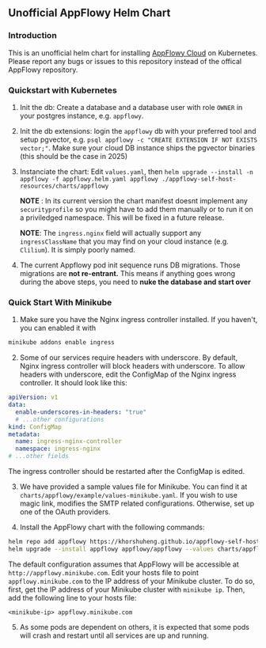## Unofficial AppFlowy Helm Chart
### Introduction
This is an unofficial helm chart for installing [AppFlowy Cloud](https://github.com/AppFlowy-IO/AppFlowy-Cloud) on Kubernetes.
Please report any bugs or issues to this repository instead of the offical AppFlowy repository.

### Quickstart with Kubernetes
1. Init the db: Create a database and a database user with role `OWNER` in your postgres instance, e.g. `appflowy`. 
2. Init the db extensions: login the `appflowy` db with your preferred tool and setup pgvector, e.g. `psql appflowy -c "CREATE EXTENSION IF NOT EXISTS vector;"`. Make sure your cloud DB instance ships the pgvector binaries (this should be the case in 2025)
3. Instanciate the chart: Edit `values.yaml`, then `helm upgrade --install -n appflowy -f appflowy.helm.yaml appflowy ./appflowy-self-host-resources/charts/appflowy`

   **NOTE** : In its current version the chart manifest doesnt implement any `securityprofile` so you might have to add them manually or to run it on a priviledged namespace. This will be fixed in a future release.
   
   **NOTE**: The `ingress.nginx` field will actually support any `ingressClassName` that you may find on your cloud instance (e.g. `Clilium`). It is simply poorly named.
4. The current Appflowy pod init sequence runs DB migrations. Those migrations are **not re-entrant.** This means if anything goes wrong during the above steps, you need to **nuke the database and start over**

### Quick Start With Minikube
1. Make sure you have the Nginx ingress controller installed. If you haven't, you can enabled it with
```bash
minikube addons enable ingress
```
2. Some of our services require headers with underscore. By default, Nginx ingress controller will block headers with underscore.
To allow headers with underscore, edit the ConfigMap of the Nginx ingress controller. It should look like this:
```yaml
apiVersion: v1
data:
  enable-underscores-in-headers: "true"
  # ...other configurations
kind: ConfigMap
metadata:
  name: ingress-nginx-controller
  namespace: ingress-nginx
# ...other fields
```
The ingress controller should be restarted after the ConfigMap is edited.

3. We have provided a sample values file for Minikube. You can find it at `charts/appflowy/example/values-minikube.yaml`.
If you wish to use magic link, modifies the SMTP related configurations. Otherwise, set up one of the OAuth providers.

4. Install the AppFlowy chart with the following commands:
```bash
helm repo add appflowy https://khorshuheng.github.io/appflowy-self-host-resources
helm upgrade --install appflowy appflowy/appflowy --values charts/appflowy/example/values-minikube.yaml
```
The default configuration assumes that AppFlowy will be accessible at `http://appflowy.minikube.com`.
Edit your hosts file to point `appflowy.minikube.com` to the IP address of your Minikube cluster.
To do so, first, get the IP address of your Minikube cluster with `minikube ip`. Then, add the following line to your hosts file:
```
<minikube-ip> appflowy.minikube.com
```

5. As some pods are dependent on others, it is expected that some pods will crash and restart until all services are up and running.
